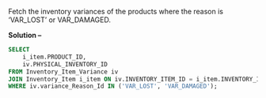 Fetch the inventory variances of the products where the reason is ‘VAR_LOST’ or VAR_DAMAGED.

**Solution –** 
```sql
SELECT
    i_item.PRODUCT_ID,
    iv.PHYSICAL_INVENTORY_ID
FROM Inventory_Item_Variance iv
JOIN Inventory_Item i_item ON iv.INVENTORY_ITEM_ID = i_item.INVENTORY_ITEM_ID
WHERE iv.variance_Reason_Id IN ('VAR_LOST', 'VAR_DAMAGED');
```